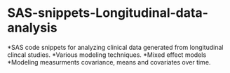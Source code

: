 # SAS-snippets-Longitudinal-data-analysis

*SAS code snippets for analyzing clinical data generated from longitudinal clincal studies.
*Various modeling techniques.
*Mixed effect models
*Modeling measurments covariance, means and covariates over time. 
